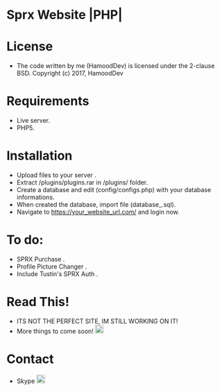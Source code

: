 # Sprx Website |PHP|



# License
- The code written by me (HamoodDev) is licensed under the 2-clause BSD. Copyright (c) 2017, HamoodDev

# Requirements
- Live server.
- PHP5.

# Installation
- Upload files to your server .
- Extract /plugins/plugins.rar in /plugins/ folder.
- Create a database and edit (config/configs.php) with your database informations.
- When created the database, import file (database_.sql).
- Navigate to https://your_website_url.com/ and login now.

# To do:
- SPRX Purchase .
- Profile Picture Changer .
- Include Tustin's SPRX Auth .

# Read This!
- ITS NOT THE PERFECT SITE, IM STILL WORKING ON IT!
- More things to come soon! <img src="https://www.emojibase.com/resources/img/emojis/apple/x1f609.png.pagespeed.ic.wF21YceKxu.png" height="20" width="20">

# Contact
- Skype <a href="skype:HamoodDev" target="_blank"> <img src="http://iconshow.me/media/images/logo/brand-logo-icon/png/512/skype-512.png" height="20" width="20"/> </a>
